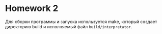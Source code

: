 # Homework 2

Для сборки программы и запуска используется make, который создает директорию build и исполняемый файл `build/interpretator`.